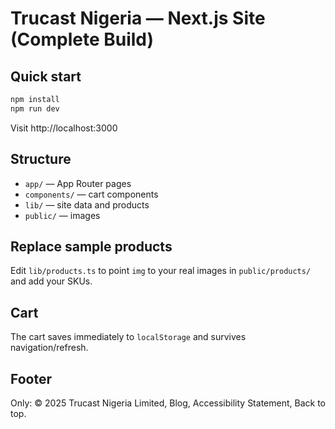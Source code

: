 
# Trucast Nigeria — Next.js Site (Complete Build)

## Quick start
```bash
npm install
npm run dev
```

Visit http://localhost:3000

## Structure
- `app/` — App Router pages
- `components/` — cart components
- `lib/` — site data and products
- `public/` — images

## Replace sample products
Edit `lib/products.ts` to point `img` to your real images in `public/products/` and add your SKUs.

## Cart
The cart saves immediately to `localStorage` and survives navigation/refresh.

## Footer
Only: © 2025 Trucast Nigeria Limited, Blog, Accessibility Statement, Back to top.
